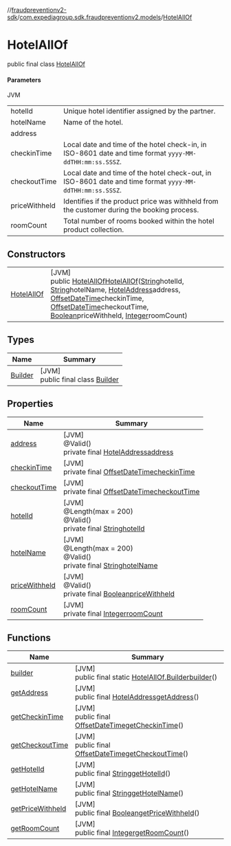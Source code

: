 //[fraudpreventionv2-sdk](../../../index.md)/[com.expediagroup.sdk.fraudpreventionv2.models](../index.md)/[HotelAllOf](index.md)

# HotelAllOf

public final class [HotelAllOf](index.md)

#### Parameters

JVM

| | |
|---|---|
| hotelId | Unique hotel identifier assigned by the partner. |
| hotelName | Name of the hotel. |
| address |
| checkinTime | Local date and time of the hotel check-in, in ISO-8601 date and time format `yyyy-MM-ddTHH:mm:ss.SSSZ`. |
| checkoutTime | Local date and time of the hotel check-out, in ISO-8601 date and time format `yyyy-MM-ddTHH:mm:ss.SSSZ`. |
| priceWithheld | Identifies if the product price was withheld from the customer during the booking process. |
| roomCount | Total number of rooms booked within the hotel product collection. |

## Constructors

| | |
|---|---|
| [HotelAllOf](-hotel-all-of.md) | [JVM]<br>public [HotelAllOf](index.md)[HotelAllOf](-hotel-all-of.md)([String](https://docs.oracle.com/javase/8/docs/api/java/lang/String.html)hotelId, [String](https://docs.oracle.com/javase/8/docs/api/java/lang/String.html)hotelName, [HotelAddress](../-hotel-address/index.md)address, [OffsetDateTime](https://docs.oracle.com/javase/8/docs/api/java/time/OffsetDateTime.html)checkinTime, [OffsetDateTime](https://docs.oracle.com/javase/8/docs/api/java/time/OffsetDateTime.html)checkoutTime, [Boolean](https://docs.oracle.com/javase/8/docs/api/java/lang/Boolean.html)priceWithheld, [Integer](https://docs.oracle.com/javase/8/docs/api/java/lang/Integer.html)roomCount) |

## Types

| Name | Summary |
|---|---|
| [Builder](-builder/index.md) | [JVM]<br>public final class [Builder](-builder/index.md) |

## Properties

| Name | Summary |
|---|---|
| [address](index.md#-1005801737%2FProperties%2F-173342751) | [JVM]<br>@Valid()<br>private final [HotelAddress](../-hotel-address/index.md)[address](index.md#-1005801737%2FProperties%2F-173342751) |
| [checkinTime](index.md#1945956881%2FProperties%2F-173342751) | [JVM]<br>private final [OffsetDateTime](https://docs.oracle.com/javase/8/docs/api/java/time/OffsetDateTime.html)[checkinTime](index.md#1945956881%2FProperties%2F-173342751) |
| [checkoutTime](index.md#-874184196%2FProperties%2F-173342751) | [JVM]<br>private final [OffsetDateTime](https://docs.oracle.com/javase/8/docs/api/java/time/OffsetDateTime.html)[checkoutTime](index.md#-874184196%2FProperties%2F-173342751) |
| [hotelId](index.md#1741274460%2FProperties%2F-173342751) | [JVM]<br>@Length(max = 200)<br>@Valid()<br>private final [String](https://docs.oracle.com/javase/8/docs/api/java/lang/String.html)[hotelId](index.md#1741274460%2FProperties%2F-173342751) |
| [hotelName](index.md#-771219604%2FProperties%2F-173342751) | [JVM]<br>@Length(max = 200)<br>@Valid()<br>private final [String](https://docs.oracle.com/javase/8/docs/api/java/lang/String.html)[hotelName](index.md#-771219604%2FProperties%2F-173342751) |
| [priceWithheld](index.md#-893836025%2FProperties%2F-173342751) | [JVM]<br>@Valid()<br>private final [Boolean](https://docs.oracle.com/javase/8/docs/api/java/lang/Boolean.html)[priceWithheld](index.md#-893836025%2FProperties%2F-173342751) |
| [roomCount](index.md#-1868478857%2FProperties%2F-173342751) | [JVM]<br>private final [Integer](https://docs.oracle.com/javase/8/docs/api/java/lang/Integer.html)[roomCount](index.md#-1868478857%2FProperties%2F-173342751) |

## Functions

| Name | Summary |
|---|---|
| [builder](builder.md) | [JVM]<br>public final static [HotelAllOf.Builder](-builder/index.md)[builder](builder.md)() |
| [getAddress](get-address.md) | [JVM]<br>public final [HotelAddress](../-hotel-address/index.md)[getAddress](get-address.md)() |
| [getCheckinTime](get-checkin-time.md) | [JVM]<br>public final [OffsetDateTime](https://docs.oracle.com/javase/8/docs/api/java/time/OffsetDateTime.html)[getCheckinTime](get-checkin-time.md)() |
| [getCheckoutTime](get-checkout-time.md) | [JVM]<br>public final [OffsetDateTime](https://docs.oracle.com/javase/8/docs/api/java/time/OffsetDateTime.html)[getCheckoutTime](get-checkout-time.md)() |
| [getHotelId](get-hotel-id.md) | [JVM]<br>public final [String](https://docs.oracle.com/javase/8/docs/api/java/lang/String.html)[getHotelId](get-hotel-id.md)() |
| [getHotelName](get-hotel-name.md) | [JVM]<br>public final [String](https://docs.oracle.com/javase/8/docs/api/java/lang/String.html)[getHotelName](get-hotel-name.md)() |
| [getPriceWithheld](get-price-withheld.md) | [JVM]<br>public final [Boolean](https://docs.oracle.com/javase/8/docs/api/java/lang/Boolean.html)[getPriceWithheld](get-price-withheld.md)() |
| [getRoomCount](get-room-count.md) | [JVM]<br>public final [Integer](https://docs.oracle.com/javase/8/docs/api/java/lang/Integer.html)[getRoomCount](get-room-count.md)() |
